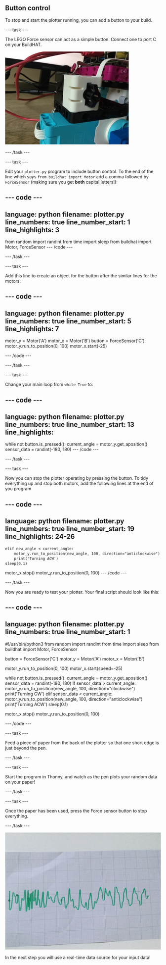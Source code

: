 ## Button control

To stop and start the plotter running, you can add a button to your build.

--- task ---

The LEGO Force sensor can act as a simple button. Connect one to port C on your BuildHAT.

![A close-up photo of part of the LEGO plotter that a LEGO force sensor has been added.](images/force.jpg)

--- /task ---

--- task ---

Edit your `plotter.py` program to include button control. To the end of the line which says `from buildhat import Motor` add a comma followed by `ForceSensor` (making sure you get **both** capital letters!):

--- code ---
---
language: python
filename: plotter.py
line_numbers: true
line_number_start: 1
line_highlights: 3
---
from random import randint
from time import sleep
from buildhat import Motor, ForceSensor
--- /code ---

--- /task ---

--- task ---

Add this line to create an object for the button after the similar lines for the motors:

--- code ---
---
language: python
filename: plotter.py
line_numbers: true
line_number_start: 5
line_highlights: 7
---
motor_y = Motor('A')
motor_x = Motor('B')
button = ForceSensor('C')
motor_y.run_to_position(0, 100)
motor_x.start(-25)

--- /code ---

--- /task ---

--- task ---

Change your main loop from `while True` to:

--- code ---
---
language: python
filename: plotter.py
line_numbers: true
line_number_start: 13
line_highlights: 
---
while not button.is_pressed():
    current_angle = motor_y.get_aposition()
    sensor_data = randint(-180, 180)
--- /code ---

--- /task ---

--- task ---

Now you can stop the plotter operating by pressing the button. To tidy everything up and stop both motors, add the following lines at the end of you program

--- code ---
---
language: python
filename: plotter.py
line_numbers: true
line_number_start: 19
line_highlights: 24-26
---
    elif new_angle < current_angle:
        motor_y.run_to_position(new_angle, 100, direction="anticlockwise")
        print('Turning ACW')
    sleep(0.1)
    
motor_x.stop()
motor_y.run_to_position(0, 100)
--- /code ---

--- /task ---

Now you are ready to test your plotter. Your final script should look like this:

--- code ---
---
language: python
filename: plotter.py
line_numbers: true
line_number_start: 1
---
#!/usr/bin/python3
from random import randint
from time import sleep
from buildhat import Motor, ForceSensor

button = ForceSensor('C')
motor_y = Motor('A')
motor_x = Motor('B')

motor_y.run_to_position(0, 100)
motor_x.start(speed=-25)

while not button.is_pressed():
    current_angle = motor_y.get_aposition()
    sensor_data = randint(-180, 180)
    if sensor_data > current_angle:
        motor_y.run_to_position(new_angle, 100, direction="clockwise")
        print('Turning CW')
    elif sensor_data < current_angle:
        motor_y.run_to_position(new_angle, 100, direction="anticlockwise")
        print('Turning ACW')
    sleep(0.1)
    
motor_x.stop()
motor_y.run_to_position(0, 100)

--- /code ---

--- task ---

Feed a piece of paper from the back of the plotter so that one short edge is just beyond the pen.

--- /task ---

--- task ---

Start the program in Thonny, and watch as the pen plots your random data on your paper!

--- /task ---

--- task ---

Once the paper has been used, press the Force sensor button to stop everything. 

--- /task ---

![A photo of a piece of paper which on which the plotter has draw a green trace](images/paper.JPG)

In the next step you will use a real-time data source for your input data! 